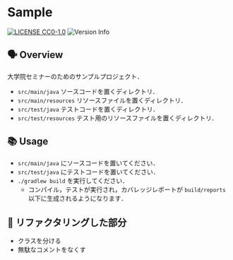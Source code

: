 # Sample

[![LICENSE CC0-1.0](https://img.shields.io/badge/LICENSE-CC0--1.0-blue)](https://github.com/tamada/triangle/blob/main/LICENSE)
![Version Info](https://img.shields.io/badge/Version-1.0.0-blue)

## :speaking_head: Overview

大学院セミナーのためのサンプルプロジェクト．

* `src/main/java` ソースコードを置くディレクトリ．
* `src/main/resources` リソースファイルを置くディレクトリ．
* `src/test/java` テストコードを置くディレクトリ．
* `src/test/resources` テスト用のリソースファイルを置くディレクトリ．

## :books: Usage

* `src/main/java` にソースコードを置いてください．
* `src/test/java` にテストコードを置いてください．
* `./gradlew build` を実行してください．
  * コンパイル，テストが実行され，カバレッジレポートが `build/reports` 以下に生成されるようになります．

 ## :muscle: リファクタリングした部分
* クラスを分ける 
* 無駄なコメントをなくす
